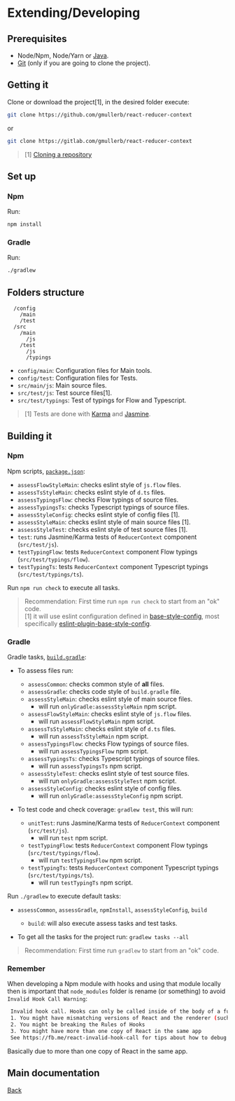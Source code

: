 # Extending/Developing

## Prerequisites

* Node/Npm, Node/Yarn or [Java](http://www.oracle.com/technetwork/java/javase/downloads).
* [Git](https://git-scm.com/downloads) (only if you are going to clone the project).

## Getting it

Clone or download the project[1], in the desired folder execute:

```sh
git clone https://github.com/gmullerb/react-reducer-context
```

or

```sh
git clone https://gitlab.com/gmullerb/react-reducer-context
```

> [1] [Cloning a repository](https://help.github.com/articles/cloning-a-repository/)

## Set up

### Npm

Run:

```sh
npm install
```

### Gradle

Run:

```sh
./gradlew
```

## Folders structure

```
  /config
    /main
    /test
  /src
    /main
      /js
    /test
      /js
      /typings
```

- `config/main`: Configuration files for Main tools.
- `config/test`: Configuration files for Tests.
- `src/main/js`: Main source files.
- `src/test/js`: Test source files[1].
- `src/test/typings`: Test of typings for Flow and Typescript.

> [1] Tests are done with [Karma](http://karma-runner.github.io) and [Jasmine](https://jasmine.github.io).

## Building it

### Npm

Npm scripts, [`package.json`](../package.json):

* `assessFlowStyleMain`: checks eslint style of `js.flow` files.
* `assessTsStyleMain`: checks eslint style of `d.ts` files.
* `assessTypingsFlow`: checks Flow typings of source files.
* `assessTypingsTs`: checks Typescript typings of source files.
* `assessStyleConfig`: checks eslint style of config files [1].
* `assessStyleMain`: checks eslint style of main source files [1].
* `assessStyleTest`: checks eslint style of test source files [1].
* `test`: runs Jasmine/Karma tests of `ReducerContext` component (`src/test/js`).
* `testTypingFlow`: tests `ReducerContext` component Flow typings (`src/test/typings/flow`).
* `testTypingTs`: tests `ReducerContext` component Typescript typings (`src/test/typings/ts`).

Run `npm run check` to execute all tasks.

> Recommendation: First time run `npm run check` to start from an "ok" code.  
> [1] it will use eslint configuration defined in [base-style-config](https://github.com/gmullerb/base-style-config), most specifically [eslint-plugin-base-style-config](https://www.npmjs.com/package/eslint-plugin-base-style-config).

### Gradle

Gradle tasks, [`build.gradle`](../build.gradle):

* To assess files run:
  * `assessCommon`: checks common style of **all** files.
  * `assessGradle`: checks code style of `build.gradle` file.
  * `assessStyleMain`: checks eslint style of main source files.
    * will run `onlyGradle:assessStyleMain` npm script.
  * `assessFlowStyleMain`: checks eslint style of `js.flow` files.
    * will run `assessFlowStyleMain` npm script.
  * `assessTsStyleMain`: checks eslint style of `d.ts` files.
    * will run `assessTsStyleMain` npm script.
  * `assessTypingsFlow`: checks Flow typings of source files.
    * will run `assessTypingsFlow` npm script.
  * `assessTypingsTs`: checks Typescript typings of source files.
    * will run `assessTypingsTs` npm script.
  * `assessStyleTest`: checks eslint style of test source files.
    * will run `onlyGradle:assessStyleTest` npm script.
  * `assessStyleConfig`: checks eslint style of config files.
    * will run `onlyGradle:assessStyleConfig` npm script.

* To test code and check coverage: `gradlew test`, this will run:
  * `unitTest`: runs Jasmine/Karma tests of `ReducerContext` component (`src/test/js`).
    * will run `test` npm script.
  * `testTypingFlow`: tests `ReducerContext` component Flow typings (`src/test/typings/flow`).
    * will run `testTypingsFlow` npm script.
  * `testTypingTs`: tests `ReducerContext` component Typescript typings (`src/test/typings/ts`).
    * will run `testTypingTs` npm script.

Run `./gradlew` to execute default tasks:

* `assessCommon`, `assessGradle`, `npmInstall`, `assessStyleConfig`, `build`
  * `build`: will also execute assess tasks and test tasks.

* To get all the tasks for the project run: `gradlew tasks --all`

> Recommendation: First time run `gradlew` to start from an "ok" code.

### Remember

When developing a Npm module with hooks and using that module locally then is important that `node_modules` folder is rename (or something) to avoid `Invalid Hook Call Warning`:

```bash
 Invalid hook call. Hooks can only be called inside of the body of a function component. This could happen for one of the following reasons:
 1. You might have mismatching versions of React and the renderer (such as React DOM)
 2. You might be breaking the Rules of Hooks
 3. You might have more than one copy of React in the same app
 See https://fb.me/react-invalid-hook-call for tips about how to debug and fix this problem.
```

Basically due to more than one copy of React in the same app.

## Main documentation

[Back](../README.md)
